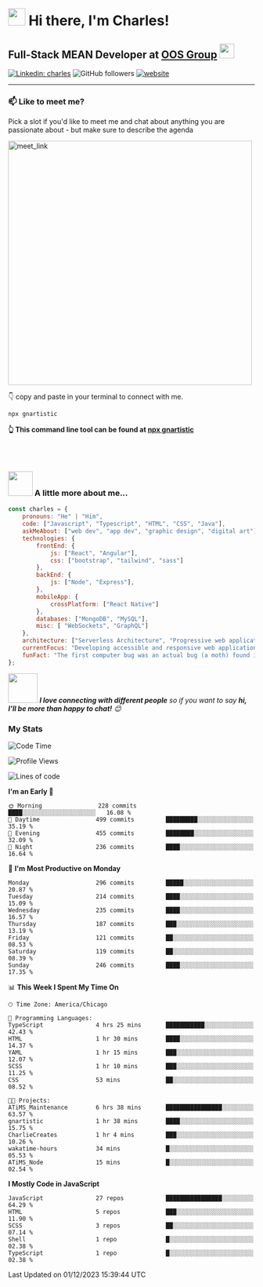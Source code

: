 # <img src="https://camo.githubusercontent.com/9ed64b042a76b8a97016e877cbaee0d6df224a148034afef658d841cf0cd1791/68747470733a2f2f63756c746f667468657061727479706172726f742e636f6d2f706172726f74732f68642f6c6170746f705f706172726f742e676966" width="35" height="35"> Hi there, I'm Charles!

## Full-Stack MEAN Developer at [OOS Group](https://www.orlandospencer.com/) <img src="https://camo.githubusercontent.com/63371d36886ee658f5a97401f393e1ab1684b2fd3de674b8f5efc7d410b2a3d0/68747470733a2f2f6d656469612e67697068792e636f6d2f6d656469612f57556c706c634d704f43456d5447427442572f67697068792e676966" width="30">

[![Linkedin: charles](https://img.shields.io/badge/-charlesHouston-blue?style=flat-square&logo=Linkedin&logoColor=white&link=https://www.linkedin.com/in/anmol-p-singh/)](https://www.linkedin.com/in/charles-houston-43220a236/)
![GitHub followers](https://img.shields.io/github/followers/gnartistic?label=Follow&style=social)
[![website](https://img.shields.io/badge/Website-46a2f1.svg?&style=flat-square&logo=Google-Chrome&logoColor=white&link=https://anmolsingh.me/)](https://gnartistic.github.io/react-portfolio/)
</br>

---

### 📫 Like to meet me?

Pick a slot if you'd like to meet me and chat about anything you are passionate about - but make sure to describe the agenda

<a href="https://calendly.com/gn4rtistic/30min" target="_blank"><img width="498" alt="meet_link" src="https://user-images.githubusercontent.com/15426564/144297439-f530f383-e73e-41e0-9914-a9b7d3f432e5.png"></a>
</br>

👇 copy and paste in your terminal to connect with me.

```bash
npx gnartistic
```
**👆 This command line tool can be found at [npx gnartistic](https://github.com/gnartistic/cli-contact)**

</br> </br>

### <img src="https://media.giphy.com/media/VgCDAzcKvsR6OM0uWg/giphy.gif" width="50"> A little more about me... 

```javascript
const charles = {
    pronouns: "He" | "Him",
    code: ["Javascript", "Typescript", "HTML", "CSS", "Java"],
    askMeAbout: ["web dev", "app dev", "graphic design", "digital art"],
    technologies: {
        frontEnd: {
            js: ["React", "Angular"],
            css: ["bootstrap", "tailwind", "sass"]
        },
        backEnd: {
            js: ["Node", "Express"],
        },
        mobileApp: {
            crossPlatform: ["React Native"]
        },
        databases: ["MongoDB", "MySQL"],
        misc: [ "WebSockets", "GraphQL"]
    },
    architecture: ["Serverless Architecture", "Progressive web applications", "Single page applications"],
    currentFocus: "Developing accessible and responsive web applications",
    funFact: "The first computer bug was an actual bug (a moth) found in a computer in 1947"
};
```

<img src="https://media.giphy.com/media/LnQjpWaON8nhr21vNW/giphy.gif" width="60"> <em><b>I love connecting with different people</b> so if you want to say <b>hi, I'll be more than happy to chat!</b> 😊</em>

### My Stats

<!--START_SECTION:waka-->
![Code Time](http://img.shields.io/badge/Code%20Time-10%20hrs%2026%20mins-blue)

![Profile Views](http://img.shields.io/badge/Profile%20Views-299-blue)

![Lines of code](https://img.shields.io/badge/From%20Hello%20World%20I%27ve%20Written-3.0%20million%20lines%20of%20code-blue)

**I'm an Early 🐤** 

```text
🌞 Morning                228 commits         ████░░░░░░░░░░░░░░░░░░░░░   16.08 % 
🌆 Daytime                499 commits         █████████░░░░░░░░░░░░░░░░   35.19 % 
🌃 Evening                455 commits         ████████░░░░░░░░░░░░░░░░░   32.09 % 
🌙 Night                  236 commits         ████░░░░░░░░░░░░░░░░░░░░░   16.64 % 
```
📅 **I'm Most Productive on Monday** 

```text
Monday                   296 commits         █████░░░░░░░░░░░░░░░░░░░░   20.87 % 
Tuesday                  214 commits         ████░░░░░░░░░░░░░░░░░░░░░   15.09 % 
Wednesday                235 commits         ████░░░░░░░░░░░░░░░░░░░░░   16.57 % 
Thursday                 187 commits         ███░░░░░░░░░░░░░░░░░░░░░░   13.19 % 
Friday                   121 commits         ██░░░░░░░░░░░░░░░░░░░░░░░   08.53 % 
Saturday                 119 commits         ██░░░░░░░░░░░░░░░░░░░░░░░   08.39 % 
Sunday                   246 commits         ████░░░░░░░░░░░░░░░░░░░░░   17.35 % 
```


📊 **This Week I Spent My Time On** 

```text
🕑︎ Time Zone: America/Chicago

💬 Programming Languages: 
TypeScript               4 hrs 25 mins       ███████████░░░░░░░░░░░░░░   42.43 % 
HTML                     1 hr 30 mins        ████░░░░░░░░░░░░░░░░░░░░░   14.37 % 
YAML                     1 hr 15 mins        ███░░░░░░░░░░░░░░░░░░░░░░   12.07 % 
SCSS                     1 hr 10 mins        ███░░░░░░░░░░░░░░░░░░░░░░   11.25 % 
CSS                      53 mins             ██░░░░░░░░░░░░░░░░░░░░░░░   08.52 % 

🐱‍💻 Projects: 
ATiMS_Maintenance        6 hrs 38 mins       ████████████████░░░░░░░░░   63.57 % 
gnartistic               1 hr 38 mins        ████░░░░░░░░░░░░░░░░░░░░░   15.75 % 
CharlieCreates           1 hr 4 mins         ███░░░░░░░░░░░░░░░░░░░░░░   10.26 % 
wakatime-hours           34 mins             █░░░░░░░░░░░░░░░░░░░░░░░░   05.53 % 
ATiMS_Node               15 mins             █░░░░░░░░░░░░░░░░░░░░░░░░   02.54 % 
```

**I Mostly Code in JavaScript** 

```text
JavaScript               27 repos            ████████████████░░░░░░░░░   64.29 % 
HTML                     5 repos             ███░░░░░░░░░░░░░░░░░░░░░░   11.90 % 
SCSS                     3 repos             ██░░░░░░░░░░░░░░░░░░░░░░░   07.14 % 
Shell                    1 repo              █░░░░░░░░░░░░░░░░░░░░░░░░   02.38 % 
TypeScript               1 repo              █░░░░░░░░░░░░░░░░░░░░░░░░   02.38 % 
```




 Last Updated on 01/12/2023 15:39:44 UTC
<!--END_SECTION:waka-->


